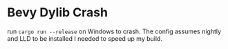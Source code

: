 # Bevy Dylib Crash

run `cargo run --release` on Windows to crash.
The config assumes nightly and LLD to be installed I needed to speed up my build.
